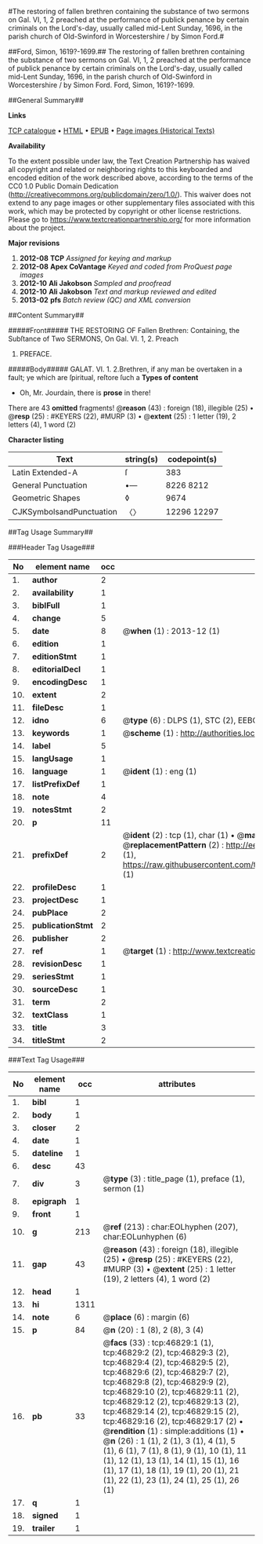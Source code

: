 #The restoring of fallen brethren containing the substance of two sermons on Gal. VI, 1, 2 preached at the performance of publick penance by certain criminals on the Lord's-day, usually called mid-Lent Sunday, 1696, in the parish church of Old-Swinford in Worcestershire / by Simon Ford.#

##Ford, Simon, 1619?-1699.##
The restoring of fallen brethren containing the substance of two sermons on Gal. VI, 1, 2 preached at the performance of publick penance by certain criminals on the Lord's-day, usually called mid-Lent Sunday, 1696, in the parish church of Old-Swinford in Worcestershire / by Simon Ford.
Ford, Simon, 1619?-1699.

##General Summary##

**Links**

[TCP catalogue](http://www.ota.ox.ac.uk/tcp/)  • 
[HTML](http://tei.it.ox.ac.uk/tcp/Texts-HTML/free/A39/A39923.html)  • 
[EPUB](http://tei.it.ox.ac.uk/tcp/Texts-EPUB/free/A39/A39923.epub) • 
[Page images (Historical Texts)](https://historicaltexts.jisc.ac.uk/eebo-11213637e)

**Availability**

To the extent possible under law, the Text Creation Partnership has waived all copyright and related or neighboring rights to this keyboarded and encoded edition of the work described above, according to the terms of the CC0 1.0 Public Domain Dedication (http://creativecommons.org/publicdomain/zero/1.0/). This waiver does not extend to any page images or other supplementary files associated with this work, which may be protected by copyright or other license restrictions. Please go to https://www.textcreationpartnership.org/ for more information about the project.

**Major revisions**

1. __2012-08__ __TCP__ *Assigned for keying and markup*
1. __2012-08__ __Apex CoVantage__ *Keyed and coded from ProQuest page images*
1. __2012-10__ __Ali Jakobson__ *Sampled and proofread*
1. __2012-10__ __Ali Jakobson__ *Text and markup reviewed and edited*
1. __2013-02__ __pfs__ *Batch review (QC) and XML conversion*

##Content Summary##

#####Front#####
THE RESTORING OF Fallen Brethren: Containing, the Subſtance of Two SERMONS, On Gal. VI. 1, 2. Preach
1. PREFACE.

#####Body#####
GALAT. VI. 1. 2.Brethren, if any man be overtaken in a fault; ye which are ſpiritual, reſtore ſuch a
**Types of content**

  * Oh, Mr. Jourdain, there is **prose** in there!

There are 43 **omitted** fragments! 
 @__reason__ (43) : foreign (18), illegible (25)  •  @__resp__ (25) : #KEYERS (22), #MURP (3)  •  @__extent__ (25) : 1 letter (19), 2 letters (4), 1 word (2)

**Character listing**


|Text|string(s)|codepoint(s)|
|---|---|---|
|Latin Extended-A|ſ|383|
|General Punctuation|•—|8226 8212|
|Geometric Shapes|◊|9674|
|CJKSymbolsandPunctuation|〈〉|12296 12297|

##Tag Usage Summary##

###Header Tag Usage###

|No|element name|occ|attributes|
|---|---|---|---|
|1.|__author__|2||
|2.|__availability__|1||
|3.|__biblFull__|1||
|4.|__change__|5||
|5.|__date__|8| @__when__ (1) : 2013-12 (1)|
|6.|__edition__|1||
|7.|__editionStmt__|1||
|8.|__editorialDecl__|1||
|9.|__encodingDesc__|1||
|10.|__extent__|2||
|11.|__fileDesc__|1||
|12.|__idno__|6| @__type__ (6) : DLPS (1), STC (2), EEBO-CITATION (1), OCLC (1), VID (1)|
|13.|__keywords__|1| @__scheme__ (1) : http://authorities.loc.gov/ (1)|
|14.|__label__|5||
|15.|__langUsage__|1||
|16.|__language__|1| @__ident__ (1) : eng (1)|
|17.|__listPrefixDef__|1||
|18.|__note__|4||
|19.|__notesStmt__|2||
|20.|__p__|11||
|21.|__prefixDef__|2| @__ident__ (2) : tcp (1), char (1)  •  @__matchPattern__ (2) : ([0-9\-]+):([0-9IVX]+) (1), (.+) (1)  •  @__replacementPattern__ (2) : http://eebo.chadwyck.com/downloadtiff?vid=$1&page=$2 (1), https://raw.githubusercontent.com/textcreationpartnership/Texts/master/tcpchars.xml#$1 (1)|
|22.|__profileDesc__|1||
|23.|__projectDesc__|1||
|24.|__pubPlace__|2||
|25.|__publicationStmt__|2||
|26.|__publisher__|2||
|27.|__ref__|1| @__target__ (1) : http://www.textcreationpartnership.org/docs/. (1)|
|28.|__revisionDesc__|1||
|29.|__seriesStmt__|1||
|30.|__sourceDesc__|1||
|31.|__term__|2||
|32.|__textClass__|1||
|33.|__title__|3||
|34.|__titleStmt__|2||


###Text Tag Usage###

|No|element name|occ|attributes|
|---|---|---|---|
|1.|__bibl__|1||
|2.|__body__|1||
|3.|__closer__|2||
|4.|__date__|1||
|5.|__dateline__|1||
|6.|__desc__|43||
|7.|__div__|3| @__type__ (3) : title_page (1), preface (1), sermon (1)|
|8.|__epigraph__|1||
|9.|__front__|1||
|10.|__g__|213| @__ref__ (213) : char:EOLhyphen (207), char:EOLunhyphen (6)|
|11.|__gap__|43| @__reason__ (43) : foreign (18), illegible (25)  •  @__resp__ (25) : #KEYERS (22), #MURP (3)  •  @__extent__ (25) : 1 letter (19), 2 letters (4), 1 word (2)|
|12.|__head__|1||
|13.|__hi__|1311||
|14.|__note__|6| @__place__ (6) : margin (6)|
|15.|__p__|84| @__n__ (20) : 1 (8), 2 (8), 3 (4)|
|16.|__pb__|33| @__facs__ (33) : tcp:46829:1 (1), tcp:46829:2 (2), tcp:46829:3 (2), tcp:46829:4 (2), tcp:46829:5 (2), tcp:46829:6 (2), tcp:46829:7 (2), tcp:46829:8 (2), tcp:46829:9 (2), tcp:46829:10 (2), tcp:46829:11 (2), tcp:46829:12 (2), tcp:46829:13 (2), tcp:46829:14 (2), tcp:46829:15 (2), tcp:46829:16 (2), tcp:46829:17 (2)  •  @__rendition__ (1) : simple:additions (1)  •  @__n__ (26) : 1 (1), 2 (1), 3 (1), 4 (1), 5 (1), 6 (1), 7 (1), 8 (1), 9 (1), 10 (1), 11 (1), 12 (1), 13 (1), 14 (1), 15 (1), 16 (1), 17 (1), 18 (1), 19 (1), 20 (1), 21 (1), 22 (1), 23 (1), 24 (1), 25 (1), 26 (1)|
|17.|__q__|1||
|18.|__signed__|1||
|19.|__trailer__|1||
